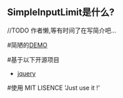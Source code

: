 ## SimpleInputLimit是什么?

//TODO 作者懒,等有时间了在写简介吧...

#简陋的[DEMO](https://github.com/Maxith/SimpleInputLimit/demo/demo.html)

#基于以下开源项目

* [jquery](http://jquery.com)

#使用 MIT LISENCE
  'Just use it !'
